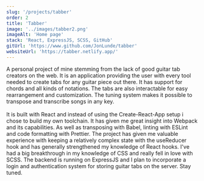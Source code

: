 ```yaml
---
slug: '/projects/tabber'
order: 2
title: 'Tabber'
image: '../images/tabber2.png'
imageAlt: 'Home page'
stack: 'React, ExpressJS, SCSS, GitHub'
gitUrl: 'https://www.github.com/JonLunde/tabber'
websiteUrl: 'https://tabber.netlify.app/'
---
```


A personal project of mine stemming from the lack of good guitar tab creators on the web.
It is an application providing the user with every tool needed to create tabs for any guitar
piece out there. It has support for chords and all kinds of notations. The tabs are also 
interactable for easy rearrangement and customization. The tuning system makes it possible
to transpose and transcribe songs in any key.  
\
It is built with React and instead of using the Create-React-App setup i chose to build my own toolchain. It has given me great insight into Webpack and its capabilities. As well as transposing with Babel, linting with ESLint and code formatting with Prettier. The project has given me valuable experience with keeping a relatively complex 
state with the useReducer hook and has generally strengthened my knowledge of React hooks.
I've had a big breakthrough in my knowledge of CSS and really fell in love with SCSS. 
The backend is running on ExpressJS and I plan to incorporate a login and authentication system for
storing guitar tabs on the server. Stay tuned.
